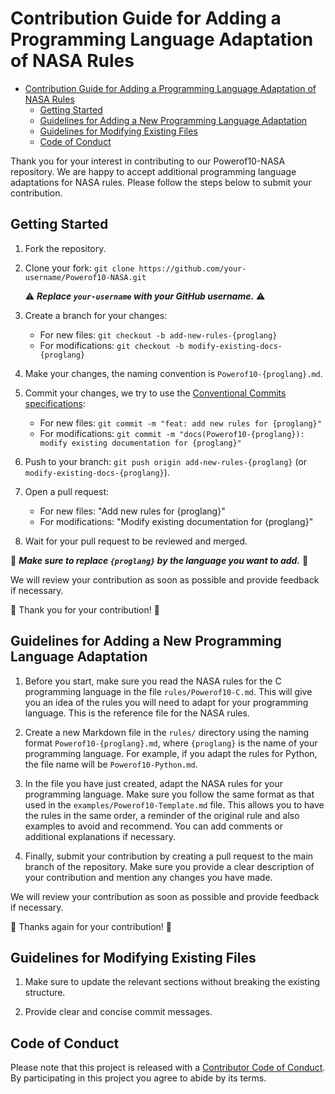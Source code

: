 # Contribution Guide for Adding a Programming Language Adaptation of NASA Rules

- [Contribution Guide for Adding a Programming Language Adaptation of NASA Rules](#contribution-guide-for-adding-a-programming-language-adaptation-of-nasa-rules)
  - [Getting Started](#getting-started)
  - [Guidelines for Adding a New Programming Language Adaptation](#guidelines-for-adding-a-new-programming-language-adaptation)
  - [Guidelines for Modifying Existing Files](#guidelines-for-modifying-existing-files)
  - [Code of Conduct](#code-of-conduct)

Thank you for your interest in contributing to our Powerof10-NASA repository. We are happy to accept additional programming language adaptations for NASA rules. Please follow the steps below to submit your contribution.

## Getting Started

1. Fork the repository.

2. Clone your fork: `git clone https://github.com/your-username/Powerof10-NASA.git`

    :warning: ***Replace `your-username` with your GitHub username.*** :warning:

3. Create a branch for your changes:
   - For new files: `git checkout -b add-new-rules-{proglang}`
   - For modifications: `git checkout -b modify-existing-docs-{proglang}`

4. Make your changes, the naming convention is `Powerof10-{proglang}.md`.

5. Commit your changes, we try to use the [Conventional Commits specifications](https://www.conventionalcommits.org/):
   - For new files: `git commit -m "feat: add new rules for {proglang}"`
   - For modifications: `git commit -m "docs(Powerof10-{proglang}): modify existing documentation for {proglang}"`

6. Push to your branch: `git push origin add-new-rules-{proglang}` (or `modify-existing-docs-{proglang}`).

7. Open a pull request:
   - For new files: "Add new rules for {proglang}"
   - For modifications: "Modify existing documentation for {proglang}"

8. Wait for your pull request to be reviewed and merged.

:construction: ***Make sure to replace `{proglang}` by the language you want to add.*** :construction:

We will review your contribution as soon as possible and provide feedback if necessary.

:tada: Thank you for your contribution! :tada:

## Guidelines for Adding a New Programming Language Adaptation

1. Before you start, make sure you read the NASA rules for the C programming language in the file `rules/Powerof10-C.md`. This will give you an idea of the rules you will need to adapt for your programming language. This is the reference file for the NASA rules.

2. Create a new Markdown file in the `rules/` directory using the naming format `Powerof10-{proglang}.md`, where `{proglang}` is the name of your programming language. For example, if you adapt the rules for Python, the file name will be `Powerof10-Python.md`.

3. In the file you have just created, adapt the NASA rules for your programming language. Make sure you follow the same format as that used in the `examples/Powerof10-Template.md` file. This allows you to have the rules in the same order, a reminder of the original rule and also examples to avoid and recommend. You can add comments or additional explanations if necessary.

4. Finally, submit your contribution by creating a pull request to the main branch of the repository. Make sure you provide a clear description of your contribution and mention any changes you have made.

We will review your contribution as soon as possible and provide feedback if necessary.

:tada: Thanks again for your contribution! :tada:

## Guidelines for Modifying Existing Files

1. Make sure to update the relevant sections without breaking the existing structure.

2. Provide clear and concise commit messages.

## Code of Conduct

Please note that this project is released with a [Contributor Code of Conduct](CODE_OF_CONDUCT.md). By participating in this project you agree to abide by its terms.
